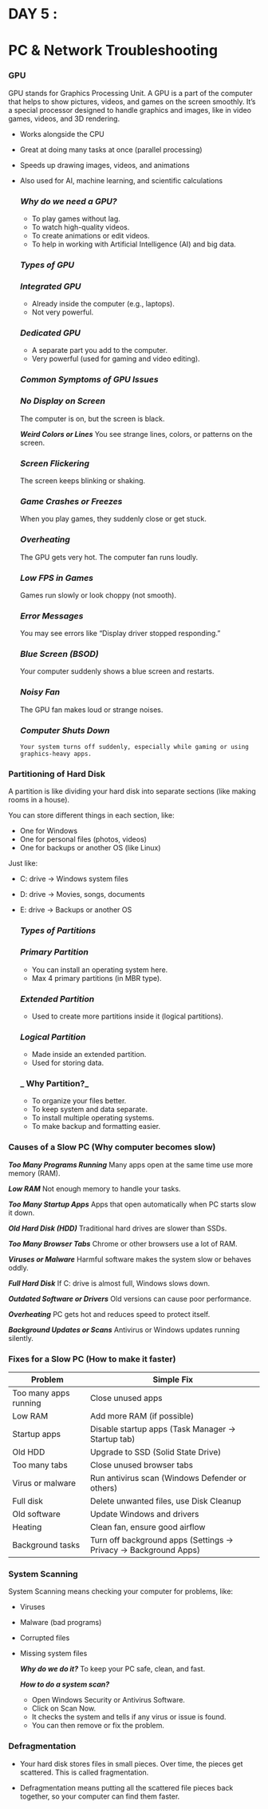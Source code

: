 # DAY 5 :

# PC & Network Troubleshooting

### GPU
GPU stands for Graphics Processing Unit. A GPU is a part of the computer that helps to show pictures, videos, and games on the screen smoothly. It’s a special processor designed to handle graphics and images, like in video games, videos, and 3D rendering.

* Works alongside the CPU
* Great at doing many tasks at once (parallel processing)
* Speeds up drawing images, videos, and animations
* Also used for AI, machine learning, and scientific calculations

  ### **_Why do we need a GPU?_**
  * To play games without lag.
  * To watch high-quality videos.
  * To create animations or edit videos.
  * To help in working with Artificial Intelligence (AI) and big data.

  ### **_Types of GPU_**

    ### **_Integrated GPU_**
    * Already inside the computer (e.g., laptops).
    * Not very powerful.

    ### **_Dedicated GPU_**
    * A separate part you add to the computer.
    * Very powerful (used for gaming and video editing).
      
  ### **_Common Symptoms of GPU Issues_**

    ### **_No Display on Screen_**
    The computer is on, but the screen is black.

    **_Weird Colors or Lines_**
    You see strange lines, colors, or patterns on the screen.

    ### **_Screen Flickering_**  
    The screen keeps blinking or shaking.

    ### **_Game Crashes or Freezes_**
    When you play games, they suddenly close or get stuck.

    ### **_Overheating_**
    The GPU gets very hot. The computer fan runs loudly.

    ### **_Low FPS in Games_**
    Games run slowly or look choppy (not smooth).

    ### **_Error Messages_**
    You may see errors like “Display driver stopped responding.”

    ### **_Blue Screen (BSOD)_**
    Your computer suddenly shows a blue screen and restarts.

    ### **_Noisy Fan_**
    The GPU fan makes loud or strange noises.

    ### **_Computer Shuts Down_**
      Your system turns off suddenly, especially while gaming or using graphics-heavy apps.

### Partitioning of Hard Disk
A partition is like dividing your hard disk into separate sections (like making rooms in a house).

You can store different things in each section, like:
* One for Windows
* One for personal files (photos, videos)
* One for backups or another OS (like Linux)

Just like:
* C: drive → Windows system files
* D: drive → Movies, songs, documents
* E: drive → Backups or another OS

  ### **_Types of Partitions_**
  
    ### **_Primary Partition_**
    * You can install an operating system here.
    * Max 4 primary partitions (in MBR type).

    ### **_Extended Partition_**
    * Used to create more partitions inside it (logical partitions).
      
    ### **_Logical Partition_**
    * Made inside an extended partition.
    * Used for storing data.

  ### **_ Why Partition?_**
  * To organize your files better.
  * To keep system and data separate.
  * To install multiple operating systems.
  * To make backup and formatting easier.

### Causes of a Slow PC (Why computer becomes slow)

  **_Too Many Programs Running_**
  Many apps open at the same time use more memory (RAM).

  **_Low RAM_**
  Not enough memory to handle your tasks.

  **_Too Many Startup Apps_**
  Apps that open automatically when PC starts slow it down.

  **_Old Hard Disk (HDD)_**
  Traditional hard drives are slower than SSDs.

  **_Too Many Browser Tabs_**
  Chrome or other browsers use a lot of RAM.

  **_Viruses or Malware_**
  Harmful software makes the system slow or behaves oddly.

  **_Full Hard Disk_**
  If C: drive is almost full, Windows slows down.

  **_Outdated Software or Drivers_**
  Old versions can cause poor performance.

  **_Overheating_**
  PC gets hot and reduces speed to protect itself.

  **_Background Updates or Scans_**
  Antivirus or Windows updates running silently.

### Fixes for a Slow PC (How to make it faster)

| Problem               | Simple Fix                                                      |
| --------------------- | --------------------------------------------------------------- |
| Too many apps running | Close unused apps                                               |
| Low RAM               | Add more RAM (if possible)                                      |
| Startup apps          | Disable startup apps (Task Manager → Startup tab)               |
| Old HDD               | Upgrade to SSD (Solid State Drive)                              |
| Too many tabs         | Close unused browser tabs                                       |
| Virus or malware      | Run antivirus scan (Windows Defender or others)                 |
| Full disk             | Delete unwanted files, use Disk Cleanup                         |
| Old software          | Update Windows and drivers                                      |
| Heating               | Clean fan, ensure good airflow                                  |
| Background tasks      | Turn off background apps (Settings → Privacy → Background Apps) |

### System Scanning
System Scanning means checking your computer for problems, like:
* Viruses
* Malware (bad programs)
* Corrupted files
* Missing system files

  **_Why do we do it?_**
  To keep your PC safe, clean, and fast.

  **_How to do a system scan?_**
  * Open Windows Security or Antivirus Software.
  * Click on Scan Now.
  * It checks the system and tells if any virus or issue is found.
  * You can then remove or fix the problem.

### Defragmentation
* Your hard disk stores files in small pieces. Over time, the pieces get scattered. This is called fragmentation.

* Defragmentation means putting all the scattered file pieces back together, so your computer can find them faster.
